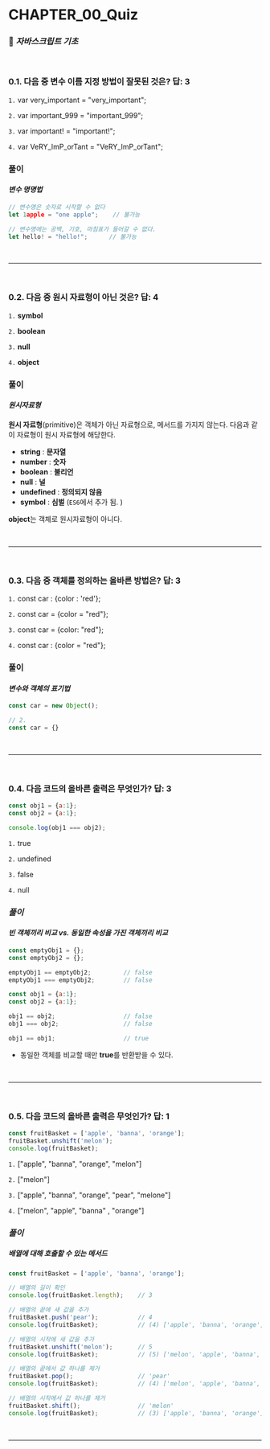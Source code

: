 #  CHAPTER_00_Quiz

###  :pencil: ***자바스크립트 기초***

<br>

### 0.1. 다음 중 변수 이름 지정 방법이 잘못된 것은? 답: 3

`1.`  var very_important  = "very_important";

`2.`  var important_999 = "important_999";

`3.`  var important! = "important!";

`4.`  var VeRY_ImP_orTant = "VeRY_ImP_orTant";

### 풀이

#### *변수 명명법*

```javascript
// 변수명은 숫자로 시작할 수 없다
let 1apple = "one apple";    // 불가능

// 변수명에는 공백, 기호, 마침표가 들어갈 수 없다.
let hello! = "hello!"; 		// 불가능
```



<br>

---

<br>

### 0.2. 다음 중 원시 자료형이 아닌 것은? 답: 4

`1.`  **symbol**

`2.`  **boolean**

`3.`  **null**

`4.`  **object**

### 풀이

#### *원시자료형*

**원시 자료형**(primitive)은 객체가 아닌 자료형으로, 메서드를 가지지 않는다. 다음과 같이 자료형이 원시 자료형에 해당한다.

- **string** : **문자열**
- **number** : **숫자**
- **boolean** : **불리언**
- **null** : **널**
- **undefined** : **정의되지 않음**
- **symbol** : **심벌** (`ES6`에서 추가 됨. )

**object**는 객체로 원시자료형이 아니다.

<br>

---

<br>

### 0.3. 다음 중 객체를 정의하는 올바른 방법은? 답: 3

`1.`  const car : {color : 'red'};

`2.`  const car = {color = "red"};

`3.`  const car = {color: "red"};

`4.`  const car : {color = "red"};

### 풀이

#### *변수와 객체의 표기법*

```javascript
const car = new Object();

// 2.
const car = {} 
```

<br>

---

<br>

### 0.4. 다음 코드의 올바른 출력은 무엇인가?  답: 3

```javascript
const obj1 = {a:1};
const obj2 = {a:1};

console.log(obj1 === obj2);
```

`1.`  true

`2.`  undefined

`3.` false

`4.`  null

### _풀이_

#### *빈 객체끼리 비교 vs. 동일한 속성을 가진 객체끼리 비교*

```javascript
const emptyObj1 = {};
const emptyObj2 = {};

emptyObj1 == emptyObj2;			// false
emptyObj1 === emptyObj2; 		// false

const obj1 = {a:1};
const obj2 = {a:1};

obj1 == obj2;					// false
obj1 === obj2;					// false

obj1 == obj1;					// true
```

- 동일한 객체를 비교할 때만 **true**를 반환받을 수 있다.

<br>

---

<br>

### 0.5. 다음 코드의 올바른 출력은 무엇인가?  답: 1

```javascript
const fruitBasket = ['apple', 'banna', 'orange'];
fruitBasket.unshift('melon');
console.log(fruitBasket);
```

`1.` ["apple", "banna", "orange", "melon"]

`2.`  ["melon"]

`3.`  ["apple", "banna", "orange", "pear", "melone"]

`4.`  ["melon", "apple", "banna" , "orange"]

### _풀이_

##### *배열에 대해 호출할 수 있는 메서드*

```javascript
const fruitBasket = ['apple', 'banna', 'orange'];

// 배열의 길이 확인
console.log(fruitBasket.length);	// 3

// 배열의 끝에 새 값을 추가
fruitBasket.push('pear');			// 4
console.log(fruitBasket);			// (4) ['apple', 'banna', 'orange', 'pear']

// 배열의 시작에 새 값을 추가
fruitBasket.unshift('melon');		// 5
console.log(fruitBasket);			// (5) ['melon', 'apple', 'banna', 'orange', 'pear']

// 배열의 끝에서 값 하나를 제거
fruitBasket.pop();					// 'pear'
console.log(fruitBasket);			// (4) ['melon', 'apple', 'banna', 'orange']

// 배열의 시작에서 값 하나를 제거
fruitBasket.shift();				// 'melon'
console.log(fruitBasket);			// (3) ['apple', 'banna', 'orange']
```

<br>

----





